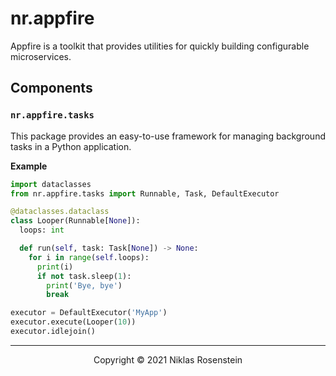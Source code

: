 # nr.appfire

Appfire is a toolkit that provides utilities for quickly building configurable microservices.

## Components

### `nr.appfire.tasks`

This package provides an easy-to-use framework for managing background tasks in a Python application.

__Example__

```py
import dataclasses
from nr.appfire.tasks import Runnable, Task, DefaultExecutor

@dataclasses.dataclass
class Looper(Runnable[None]):
  loops: int

  def run(self, task: Task[None]) -> None:
    for i in range(self.loops):
      print(i)
      if not task.sleep(1):
        print('Bye, bye')
        break

executor = DefaultExecutor('MyApp')
executor.execute(Looper(10))
executor.idlejoin()
```

---

<p align="center">Copyright &copy; 2021 Niklas Rosenstein</p>
